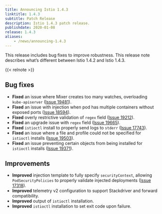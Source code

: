 ```yaml
---
title: Announcing Istio 1.4.3
linktitle: 1.4.3
subtitle: Patch Release
description: Istio 1.4.3 patch release.
publishdate: 2020-01-08
release: 1.4.3
aliases:
    - /news/announcing-1.4.3
---
```


This release includes bug fixes to improve robustness. This release note describes what’s different between Istio 1.4.2 and Istio 1.4.3.

{{< relnote >}}

## Bug fixes

- **Fixed** an issue where Mixer creates too many watches, overloading `kube-apiserver` ([Issue 19481](https://github.com/istio/istio/issues/19481)).
- **Fixed** an issue with injection when pod has multiple containers without exposed ports ([Issue 18594](https://github.com/istio/istio/issues/18594)).
- **Fixed** overly restrictive validation of `regex` field ([Issue 19212](https://github.com/istio/istio/pull/19212)).
- **Fixed** an upgrade issue with `regex` field ([Issue 19665](https://github.com/istio/istio/pull/19665)).
- **Fixed** `istioctl` install to properly send logs to `stderr` ([Issue 17743](https://github.com/istio/istio/issues/17743)).
- **Fixed** an issue where a file and profile could not be specified for `istioctl` installs ([Issue 19503](https://github.com/istio/istio/issues/19503)).
- **Fixed** an issue preventing certain objects from being installed for `istioctl` installs ([Issue 19371](https://github.com/istio/istio/issues/19371)).

## Improvements

- **Improved** injection template to fully specify `securityContext`, allowing `PodSecurityPolicies` to properly validate injected deployments ([Issue 17318](https://github.com/istio/istio/issues/17318)).
- **Improved** telemetry v2 configuration to support Stackdriver and forward compatibility.
- **Improved** output of `istioctl` installation.
- **Improved** `istioctl` installation to set exit code upon failure.
